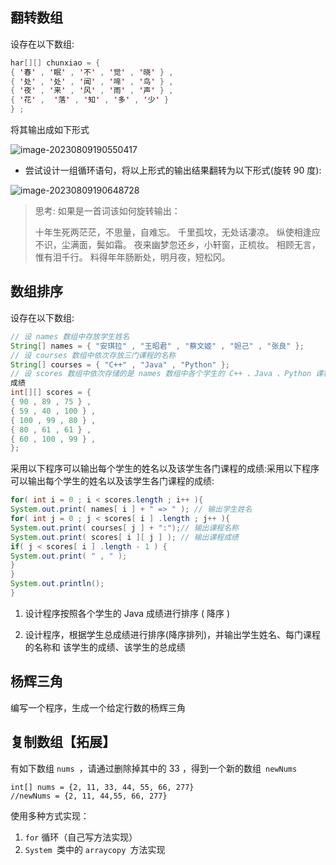 ## 翻转数组

 设存在以下数组:

```java
har[][] chunxiao = {
{ '春' , '眠' , '不' , '觉' , '晓' } ,
{ '处' , '处' , '闻' , '啼' , '鸟' } ,
{ '夜' , '来' , '风' , '雨' , '声' } ,
{ '花' ,  '落' , '知' , '多' , '少' }
} ;
```

将其输出成如下形式

![image-20230809190550417](https://s2.loli.net/2023/08/09/vbfpRgGjA6NxFXC.png)

- 尝试设计一组循环语句，将以上形式的输出结果翻转为以下形式(旋转 90 度):

![image-20230809190648728](https://s2.loli.net/2023/08/09/FlLKr92wUBhbgt5.png)

> 思考: 如果是一首词该如何旋转输出： 
>
> 十年生死两茫茫，不思量，自难忘。 千里孤坟，无处话凄凉。 纵使相逢应不识，尘满面，鬓如霜。 夜来幽梦忽还乡，小轩窗，正梳妆。 相顾无言，惟有泪千行。 料得年年肠断处，明月夜，短松冈。

## 数组排序

设存在以下数组:

```java
// 设 names 数组中存放学生姓名
String[] names = { "安琪拉" , "王昭君" , "蔡文姬" , "妲己" , "张良" };
// 设 courses 数组中依次存放三门课程的名称
String[] courses = { "C++" , "Java" , "Python" };
// 设 scores 数组中依次存储的是 names 数组中各个学生的 C++ 、Java 、Python 课程的
成绩
int[][] scores = {
{ 90 , 89 , 75 } ,
{ 59 , 40 , 100 } ,
{ 100 , 99 , 80 } ,
{ 80 , 61 , 61 } ,
{ 60 , 100 , 99 } ,
};
```

采用以下程序可以输出每个学生的姓名以及该学生各门课程的成绩:采用以下程序可以输出每个学生的姓名以及该学生各门课程的成绩:

```java
for( int i = 0 ; i < scores.length ; i++ ){
System.out.print( names[ i ] + " => " ); // 输出学生姓名
for( int j = 0 ; j < scores[ i ] .length ; j++ ){
System.out.print( courses[ j ] + ":");// 输出课程名称
System.out.print( scores[ i ][ j ] ); // 输出课程成绩
if( j < scores[ i ] .length - 1 ) {
System.out.print( " , " );
}
}
System.out.println();
}

```

1. 设计程序按照各个学生的 Java 成绩进行排序 ( 降序 ) 

2. 设计程序，根据学生总成绩进行排序(降序排列)，并输出学生姓名、每门课程的名称和 该学生的成绩、该学生的总成绩

## 杨辉三角 

编写一个程序，生成一个给定行数的杨辉三角

## 复制数组【拓展】

有如下数组 `nums `，请通过删除掉其中的 33 ，得到一个新的数组` newNums`

```
int[] nums = {2, 11, 33, 44, 55, 66, 277}
//newNums = {2, 11, 44,55, 66, 277}
```

使用多种方式实现： 

1. `for` 循环（自己写方法实现）
2.  `System `类中的 `arraycopy `方法实现